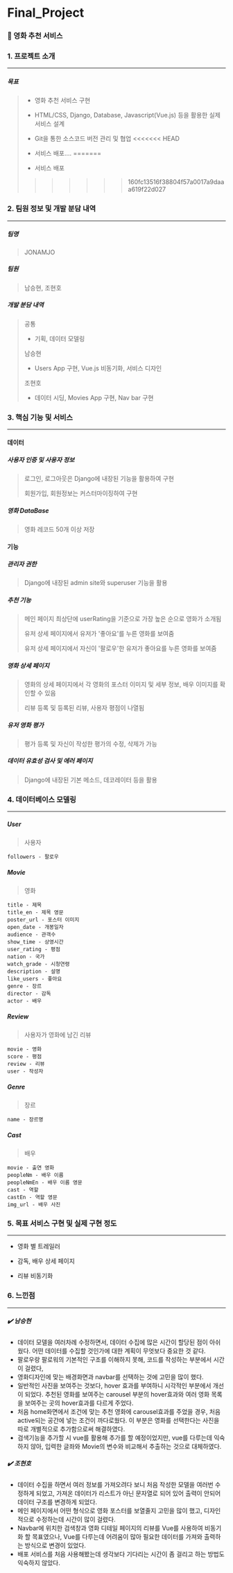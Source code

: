 # Final_Project

### :movie_camera: 영화 추천 서비스



### 1. 프로젝트 소개

------

##### 목표

>- 영화 추천 서비스 구현
>
>- HTML/CSS, Django, Database, Javascript(Vue.js) 등을 활용한 실제 서비스 설계
>- Git을 통한 소스코드 버전 관리 및 협업
<<<<<<< HEAD
>- 서비스 배포....
=======
>- 서비스 배포
>>>>>>> 160fc13516f38804f57a0017a9daaa619f22d027



### 2. 팀원 정보 및 개발 분담 내역

------

##### 팀명

> JONAMJO

#####  팀원

> 남승현, 조현호

#####  개발 분담 내역

> 공통
>
> - 기획, 데이터 모델링
>
> 남승현
>
> - Users App 구현, Vue.js 비동기화, 서비스 디자인
>
> 조현호
>
> - 데이터 시딩, Movies App 구현, Nav bar 구현



### 3. 핵심 기능 및 서비스

------

#### 데이터

#####  사용자 인증 및 사용자 정보

> 로그인, 로그아웃은 Django에 내장된 기능을 활용하여 구현
>
> 회원가입, 회원정보는 커스터마이징하여 구현

#####  영화 DataBase
> 영화 레코드 50개 이상 저장



#### 기능

#####  관리자 권한
> Django에 내장된 admin site와 superuser 기능을 활용

#####  추천 기능

> 메인 페이지 최상단에 userRating을 기준으로 가장 높은 순으로 영화가 소개됨
>
> 유저 상세 페이지에서 유저가 '좋아요'를 누른 영화를 보여줌
>
> 유저 상세 페이지에서 자신이 '팔로우'한 유저가 좋아요를 누른 영화를 보여줌

#####  영화 상세 페이지

> 영화의 상세 페이지에서 각 영화의 포스터 이미지 및 세부 정보, 배우 이미지를 확인할 수 있음
>
> 리뷰 등록 및 등록된 리뷰, 사용자 평점이 나열됨

#####  유저 영화 평가
> 평가 등록 및 자신이 작성한 평가의 수정, 삭제가 가능

#####  데이터 유효성 검사 및 에러 페이지
> Django에 내장된 기본 메소드, 데코레이터 등을 활용



### 4. 데이터베이스 모델링

------

##### User

> 사용자

```
followers - 팔로우
```

##### Movie

> 영화

```
title - 제목
title_en - 제목 영문
poster_url - 포스터 이미지
open_date - 개봉일자
audience - 관객수
show_time - 상영시간
user_rating - 평점
nation - 국가
watch_grade - 시청연령
description - 설명
like_users - 좋아요
genre - 장르
director - 감독
actor - 배우
```

##### Review

> 사용자가 영화에 남긴 리뷰

```
movie - 영화
score - 평점
review - 리뷰
user - 작성자
```

##### Genre

>장르

```
name - 장르명
```

##### Cast

> 배우

```
movie - 출연 영화
peopleNm - 배우 이름
peopleNmEn - 배우 이름 영문
cast - 역할
castEn - 역할 영문
img_url - 배우 사진
```



### 5. 목표 서비스 구현 및 실제 구현 정도

------

* 영화 별 트레일러

* 감독, 배우 상세 페이지


- 리뷰 비동기화



### 6. 느낀점

------

#####  :heavy_check_mark: 남승현

- 데이터 모델을 여러차례 수정하면서, 데이터 수집에 많은 시간이 할당된 점이 아쉬웠다. 어떤 데이터를 수집할 것인가에 대한 계획이 무엇보다 중요한 것 같다.
- 팔로우랑 팔로워의 기본적인 구조를 이해하지 못해, 코드를 작성하는 부분에서 시간이 걸렸다, 
- 영화디자인에 맞는 배경화면과 navbar를 선택하는 것에 고민을 많이 했다.
- 일반적인 사진을 보여주는 것보다, hover 효과를 부여하니 시각적인 부분에서 개선이 되었다. 추천된 영화를 보여주는 carousel 부분의 hover효과와 여러 영화 목록을 보여주는 곳의 hover효과를 다르게 주었다.
- 처음 home화면에서 조건에 맞는 추천 영화에 carousel효과를 주었을 경우, 처음 active되는 공간에 넣는 조건이 까다로웠다. 이 부분은 영화를 선택한다는 사진을 따로 개별적으로 추가함으로써 해결하였다.
- 검색기능을 추가할 시 vue를 활용해 추가를 할 예정이었지만, vue를 다루는데 익숙하지 않아, 입력한 글좌와 Movie의 변수와 비교해서 추출하는 것으로 대체하였다.



#####  :heavy_check_mark: 조현호

- 데이터 수집을 하면서 여러 정보를 가져오려다 보니 처음 작성한 모델을 여러번 수정하게 되었고, 가져온 데이터가 리스트가 아닌 문자열로 되어 있어 출력이 안되어 데이터 구조를 변경하게 되었다.
- 메인 페이지에서 어떤 형식으로 영화 포스터를 보열줄지 고민을 많이 했고, 디자인적으로 수정하는데 시간이 많이 걸렸다.
- Navbar에 위치한 검색창과 영화 디테일 페이지의 리뷰를 Vue를 사용하여 비동기화 할 목표였으나, Vue를 다루는데 어려움이 많아 필요한 데이터를 가져와 출력하는 방식으로 변경이 있었다.
- 배포 서비스를 처음 사용해봤는데 생각보다 기다리는 시간이 좀 걸리고 하는 방법도 익숙하지 않았다.



